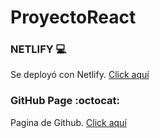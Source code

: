 # ProyectoReact
### NETLIFY :computer:
Se deployó con Netlify.
<a href="https://gif-stephy.netlify.app" target="_blank">Click aquí<a>

### GitHub Page :octocat:
Pagina de Github.
<a href="https://stephaaniie.github.io/ProyectoReact/" target="_blank">Click aquí<a>